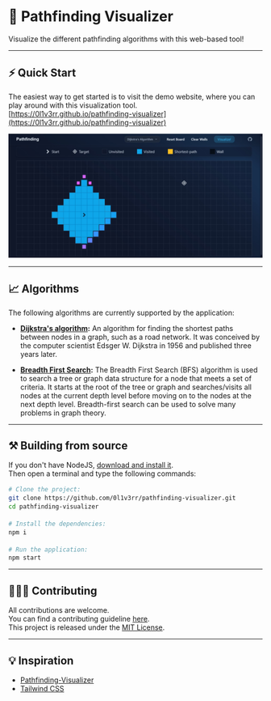 # 💫 Pathfinding Visualizer

<p>
  Visualize the different pathfinding algorithms with this web-based tool!
</p>

<hr>

## ⚡ Quick Start

The easiest way to get started is to visit the demo website, where you can play around with this visualization tool.  
[https://0l1v3rr.github.io/pathfinding-visualizer](https://0l1v3rr.github.io/pathfinding-visualizer)

<img src="./docs/screenshot-1.jpg" alt="screenshot">

<hr>

## 📈 Algorithms

The following algorithms are currently supported by the application:

- **[Dijkstra's algorithm](https://en.wikipedia.org/wiki/Dijkstra%27s_algorithm):** An algorithm for finding the shortest paths between nodes in a graph, such as a road network. It was conceived by the computer scientist Edsger W. Dijkstra in 1956 and published three years later.
<!-- - **[A\* search](https://en.wikipedia.org/wiki/A*_search_algorithm):** A graph traversal and path search algorithm used in many areas of computer science due to its completeness, optimality, and optimal efficiency. Unlike Dijkstra's algorithm, the A\* algorithm finds only the shortest path from a given source to a given destination, rather than the shortest path tree from a given source to all possible destinations. -->
- **[Breadth First Search](https://www.geeksforgeeks.org/breadth-first-search-or-bfs-for-a-graph/):** The Breadth First Search (BFS) algorithm is used to search a tree or graph data structure for a node that meets a set of criteria. It starts at the root of the tree or graph and searches/visits all nodes at the current depth level before moving on to the nodes at the next depth level. Breadth-first search can be used to solve many problems in graph theory.

<hr>

## ⚒️ Building from source

If you don't have NodeJS, [download and install it](https://nodejs.org/en/).  
Then open a terminal and type the following commands:

```sh
# Clone the project:
git clone https://github.com/0l1v3rr/pathfinding-visualizer.git
cd pathfinding-visualizer

# Install the dependencies:
npm i

# Run the application:
npm start
```

<hr>

## 🧑‍🤝‍🧑 Contributing

All contributions are welcome.  
You can find a contributing guideline [here](CONTRIBUTING.md).  
This project is released under the [MIT License](LICENSE).

<hr>

## 💡 Inspiration

- [Pathfinding-Visualizer](https://github.com/clementmihailescu/Pathfinding-Visualizer)
- [Tailwind CSS](https://tailwindcss.com/)

